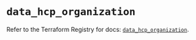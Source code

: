 # `data_hcp_organization`

Refer to the Terraform Registry for docs: [`data_hcp_organization`](https://registry.terraform.io/providers/hashicorp/hcp/0.96.0/docs/data-sources/organization).
